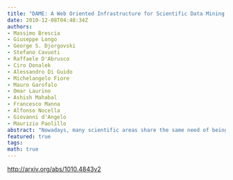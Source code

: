 ```yaml
---
title: "DAME: A Web Oriented Infrastructure for Scientific Data Mining &   Exploration"
date: 2010-12-08T04:48:34Z
authors:
- Massimo Brescia
- Giuseppe Longo
- George S. Djorgovski
- Stefano Cavuoti
- Raffaele D'Abrusco
- Ciro Donalek
- Alessandro Di Guido
- Michelangelo Fiore
- Mauro Garofalo
- Omar Laurino
- Ashish Mahabal
- Francesco Manna
- Alfonso Nocella
- Giovanni d'Angelo
- Maurizio Paolillo
abstract: "Nowadays, many scientific areas share the same need of being able to deal with massive and distributed datasets and to perform on them complex knowledge extraction tasks. This simple consideration is behind the international efforts to build virtual organizations such as, for instance, the Virtual Observatory (VObs). DAME (DAta Mining & Exploration) is an innovative, general purpose, Web-based, VObs compliant, distributed data mining infrastructure specialized in Massive Data Sets exploration with machine learning methods. Initially fine tuned to deal with astronomical data only, DAME has evolved in a general purpose platform which has found applications also in other domains of human endeavor. We present the products and a short outline of a science case, together with a detailed description of main features available in the beta release of the web application now released."
featured: true
tags:
math: true
---
```

http://arxiv.org/abs/1010.4843v2
